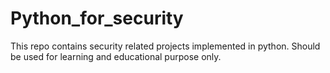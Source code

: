 # Python_for_security
This repo contains security related projects implemented in python. Should be used for learning and educational purpose only.
